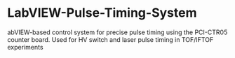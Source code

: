 # LabVIEW-Pulse-Timing-System
abVIEW-based control system for precise pulse timing using the PCI-CTR05 counter board. Used for HV switch and laser pulse timing in TOF/IFTOF experiments
